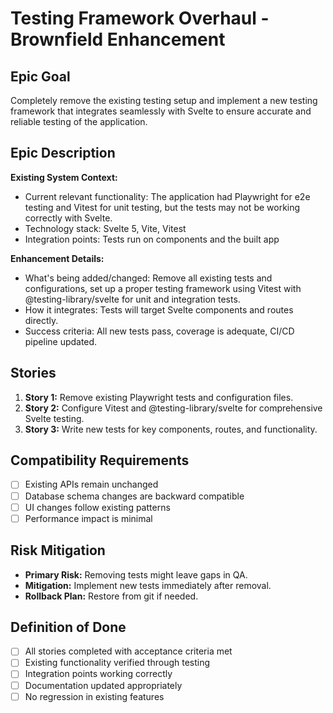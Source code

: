 # Testing Framework Overhaul - Brownfield Enhancement

## Epic Goal

Completely remove the existing testing setup and implement a new testing framework that integrates seamlessly with Svelte to ensure accurate and reliable testing of the application.

## Epic Description

**Existing System Context:**

- Current relevant functionality: The application had Playwright for e2e testing and Vitest for unit testing, but the tests may not be working correctly with Svelte.
- Technology stack: Svelte 5, Vite, Vitest
- Integration points: Tests run on components and the built app

**Enhancement Details:**

- What's being added/changed: Remove all existing tests and configurations, set up a proper testing framework using Vitest with @testing-library/svelte for unit and integration tests.
- How it integrates: Tests will target Svelte components and routes directly.
- Success criteria: All new tests pass, coverage is adequate, CI/CD pipeline updated.

## Stories

1. **Story 1:** Remove existing Playwright tests and configuration files.
2. **Story 2:** Configure Vitest and @testing-library/svelte for comprehensive Svelte testing.
3. **Story 3:** Write new tests for key components, routes, and functionality.

## Compatibility Requirements

- [ ] Existing APIs remain unchanged
- [ ] Database schema changes are backward compatible
- [ ] UI changes follow existing patterns
- [ ] Performance impact is minimal

## Risk Mitigation

- **Primary Risk:** Removing tests might leave gaps in QA.
- **Mitigation:** Implement new tests immediately after removal.
- **Rollback Plan:** Restore from git if needed.

## Definition of Done

- [ ] All stories completed with acceptance criteria met
- [ ] Existing functionality verified through testing
- [ ] Integration points working correctly
- [ ] Documentation updated appropriately
- [ ] No regression in existing features